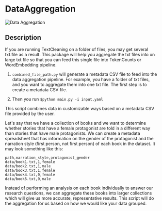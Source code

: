 # DataAggregation
![Data Aggregation](https://github.com/miielab/DataAggregation/workflows/Data%20Aggregation/badge.svg)

## Description
If you are running TextCleaning on a folder of files, you may get several txt.file as a result. This package will help you aggregate the txt files into on large txt file so that you can feed this single file into TokenCounts or WordEmbedding pipeline. 

1) ```combined_file_path.py``` will generate a metadata CSV file to feed into the data aggregation pipeline. For example, you have a folder of txt files, and you want to aggregate them into one txt file. The first step is to create a metadata CSV file. 

2) Then you run ```$python main.py -i input.yaml``` 

This script combines data in customizable ways based on a metadata CSV file provided by the user. 

Let's say that we have a collection of books and we want to determine whether stories that have a female protagonist are told in a different way than stories that have male protagonists. We can create a metadata spreadsheet that has information on the gender of the protagonist and the narration style (first person, not first person) of each book in the dataset. It may look something like this:
```
path,narration_style,protagonist_gender
data/book1.txt,1,female
data/book2.txt,1,male
data/book3.txt,1,female
data/book4.txt,0,female
data/book5.txt,0,male
```
Instead of performing an analysis on each book individually to answer our research questions, we can aggregate these books into larger collections which will give us more accurate, representative results. This script will do the aggregation for us based on how we would like your data grouped.

